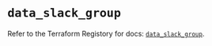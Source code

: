 # `data_slack_group`

Refer to the Terraform Registory for docs: [`data_slack_group`](https://www.terraform.io/docs/providers/slack/d/group).
